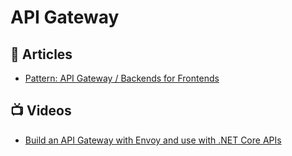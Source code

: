 # API Gateway

## 📕 Articles
- [Pattern: API Gateway / Backends for Frontends](https://microservices.io/patterns/apigateway.html)
## 📺 Videos
- [Build an API Gateway with Envoy and use with .NET Core APIs](https://www.youtube.com/watch?v=UsoH5cqE1OA)